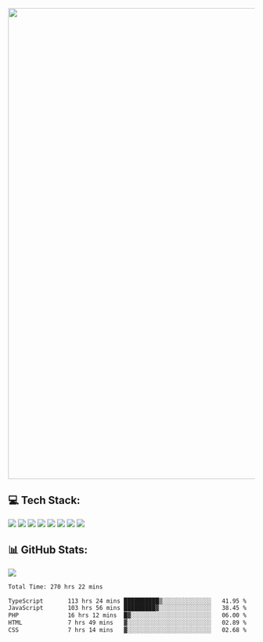 <img style='width: 100vw' src='./hcampos_gradient.png'>

## 💻 Tech Stack:

![](https://img.shields.io/badge/next%20js-000000?style=for-the-badge&logo=nextdotjs&logoColor=white) ![](https://img.shields.io/badge/Tailwind_CSS-38B2AC?style=for-the-badge&logo=tailwind-css&logoColor=white) ![](https://img.shields.io/badge/React_Query-FF4154?style=for-the-badge&logo=React_Query&logoColor=white) ![](https://img.shields.io/badge/React-20232A?style=for-the-badge&logo=react&logoColor=61DAFB) ![](https://img.shields.io/badge/TypeScript-007ACC?style=for-the-badge&logo=typescript&logoColor=white) ![](https://img.shields.io/badge/JavaScript-323330?style=for-the-badge&logo=javascript&logoColor=F7DF1E) ![](https://img.shields.io/badge/Prisma-3982CE?style=for-the-badge&logo=Prisma&logoColor=white) ![](https://img.shields.io/badge/Supabase-181818?style=for-the-badge&logo=supabase&logoColor=white)

## 📊 GitHub Stats:

![](https://github-readme-stats.vercel.app/api?username=Sakoutecher&show_icons=true&count_private=true&&bg_color=70,11998e,38ef7d&title_color=fff&text_color=fff&icon_color=fff&hide_border=true)<br/>

<!--START_SECTION:waka-->

```txt
Total Time: 270 hrs 22 mins

TypeScript       113 hrs 24 mins ██████████▒░░░░░░░░░░░░░░   41.95 %
JavaScript       103 hrs 56 mins █████████▓░░░░░░░░░░░░░░░   38.45 %
PHP              16 hrs 12 mins  █▓░░░░░░░░░░░░░░░░░░░░░░░   06.00 %
HTML             7 hrs 49 mins   ▓░░░░░░░░░░░░░░░░░░░░░░░░   02.89 %
CSS              7 hrs 14 mins   ▓░░░░░░░░░░░░░░░░░░░░░░░░   02.68 %
```

<!--END_SECTION:waka-->
